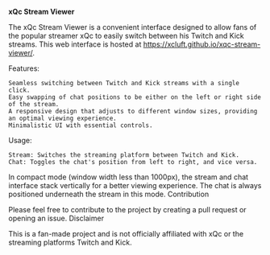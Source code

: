 **xQc Stream Viewer**

The xQc Stream Viewer is a convenient interface designed to allow fans of the popular streamer xQc to easily switch between his Twitch and Kick streams. This web interface is hosted at https://xcluft.github.io/xqc-stream-viewer/.

Features:

    Seamless switching between Twitch and Kick streams with a single click.
    Easy swapping of chat positions to be either on the left or right side of the stream.
    A responsive design that adjusts to different window sizes, providing an optimal viewing experience.
    Minimalistic UI with essential controls.

Usage:

    Stream: Switches the streaming platform between Twitch and Kick.
    Chat: Toggles the chat's position from left to right, and vice versa.

In compact mode (window width less than 1000px), the stream and chat interface stack vertically for a better viewing experience. The chat is always positioned underneath the stream in this mode.
Contribution

Please feel free to contribute to the project by creating a pull request or opening an issue.
Disclaimer

This is a fan-made project and is not officially affiliated with xQc or the streaming platforms Twitch and Kick.

